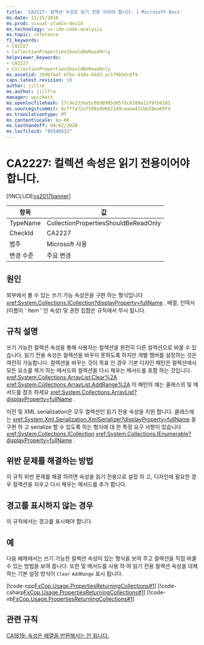 ```yaml
---
title: 'CA2227: 컬렉션 속성은 읽기 전용 이어야 합니다. | Microsoft Docs'
ms.date: 11/15/2016
ms.prod: visual-studio-dev14
ms.technology: vs-ide-code-analysis
ms.topic: reference
f1_keywords:
- CA2227
- CollectionPropertiesShouldBeReadOnly
helpviewer_keywords:
- CA2227
- CollectionPropertiesShouldBeReadOnly
ms.assetid: 26967aaf-6fbe-438a-b4d3-ac579b5dc0f9
caps.latest.revision: 19
author: jillre
ms.author: jillfra
manager: wpickett
ms.openlocfilehash: 17c4e2336a5c8bd8905d857dc8189a11f9fb6181
ms.sourcegitcommit: 6cfffa72af599a9d667249caaaa411bb28ea69fd
ms.translationtype: MT
ms.contentlocale: ko-KR
ms.lasthandoff: 09/02/2020
ms.locfileid: "85540532"
---
```

# <a name="ca2227-collection-properties-should-be-read-only"></a>CA2227: 컬렉션 속성은 읽기 전용이어야 합니다.
[!INCLUDE[vs2017banner](../includes/vs2017banner.md)]

|항목|값|
|-|-|
|TypeName|CollectionPropertiesShouldBeReadOnly|
|CheckId|CA2227|
|범주|Microsoft 사용|
|변경 수준|주요 변경|

## <a name="cause"></a>원인
 외부에서 볼 수 있는 쓰기 가능 속성은을 구현 하는 형식입니다 <xref:System.Collections.ICollection?displayProperty=fullName> . 배열, 인덱서 (이름이 ' Item ' 인 속성) 및 권한 집합은 규칙에서 무시 됩니다.

## <a name="rule-description"></a>규칙 설명
 쓰기 가능한 컬렉션 속성을 통해 사용자는 컬렉션을 완전히 다른 컬렉션으로 바꿀 수 있습니다. 읽기 전용 속성은 컬렉션을 바꾸지 못하도록 하지만 개별 멤버를 설정하는 것은 여전히 가능합니다. 컬렉션을 바꾸는 것이 목표 인 경우 기본 디자인 패턴은 컬렉션에서 모든 요소를 제거 하는 메서드와 컬렉션을 다시 채우는 메서드를 포함 하는 것입니다. <xref:System.Collections.ArrayList.Clear%2A> <xref:System.Collections.ArrayList.AddRange%2A> 이 패턴의 예는 클래스의 및 메서드를 참조 하세요 <xref:System.Collections.ArrayList?displayProperty=fullName> .

 이진 및 XML serialization은 모두 컬렉션인 읽기 전용 속성을 지원 합니다. 클래스에는 <xref:System.Xml.Serialization.XmlSerializer?displayProperty=fullName> 을 구현 하 고 serialize 할 수 있도록 하는 형식에 대 한 특정 요구 사항이 있습니다 <xref:System.Collections.ICollection> <xref:System.Collections.IEnumerable?displayProperty=fullName> .

## <a name="how-to-fix-violations"></a>위반 문제를 해결하는 방법
 이 규칙 위반 문제를 해결 하려면 속성을 읽기 전용으로 설정 하 고, 디자인에 필요한 경우 컬렉션을 지우고 다시 채우는 메서드를 추가 합니다.

## <a name="when-to-suppress-warnings"></a>경고를 표시하지 않는 경우
 이 규칙에서는 경고를 표시해야 합니다.

## <a name="example"></a>예
 다음 예제에서는 쓰기 가능한 컬렉션 속성이 있는 형식을 보여 주고 컬렉션을 직접 바꿀 수 있는 방법을 보여 줍니다. 또한 및 메서드를 사용 하 여 읽기 전용 컬렉션 속성을 대체 하는 기본 설정 방식이 `Clear` `AddRange` 표시 됩니다.

 [!code-cpp[FxCop.Usage.PropertiesReturningCollections#1](../snippets/cpp/VS_Snippets_CodeAnalysis/FxCop.Usage.PropertiesReturningCollections/cpp/FxCop.Usage.PropertiesReturningCollections.cpp#1)]
 [!code-csharp[FxCop.Usage.PropertiesReturningCollections#1](../snippets/csharp/VS_Snippets_CodeAnalysis/FxCop.Usage.PropertiesReturningCollections/cs/FxCop.Usage.PropertiesReturningCollections.cs#1)]
 [!code-vb[FxCop.Usage.PropertiesReturningCollections#1](../snippets/visualbasic/VS_Snippets_CodeAnalysis/FxCop.Usage.PropertiesReturningCollections/vb/FxCop.Usage.PropertiesReturningCollections.vb#1)]

## <a name="related-rules"></a>관련 규칙
 [CA1819: 속성은 배열을 반환해서는 안 됩니다.](../code-quality/ca1819-properties-should-not-return-arrays.md)
